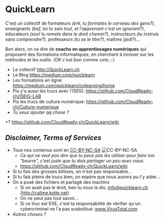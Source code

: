 # QuickLearn
C'est un collectif de formateurs *(erk, tu formates le cerveau des gens?)*, enseignants *(bof, toi tu sais tout, et l'apprenant c'est un ignorant?)*, éducateurs *(sos! tu remets dans le droit chemin?)*, instructeurs *(tu instruis sans comprendre?)*, professeurs *(tu as le titre?)*, maîtres *(jedi?)*... 


Bon alors, on va dire de **coachs en apprentissages numériques** qui proposent des formations informatiques, en cherchant à innover sur les méthodes et les outils. *(OK c'est bon comme cela ;-)*
* Le collectif http://QuickLearn.ch
* Le Blog https://medium.com/quicklearn
* Les formations en ligne: https://medium.com/quicklearn/colearning/home
* Pis y'a aussi les trucs avec l'ISEIG: https://github.com/CloudReady-ch/ISEIG-LAB
* Pis les trucs de culture numérique: https://github.com/CloudReady-ch/Culture-numerique
* *Tu veux ajouter qq chose ?*

+? https://github.com/CloudReady-ch/QuickLearn/wiki

## *Disclaimer, Terms of Services*
* Tous nos contenus sont en [CC-BY-NC-SA](https://creativecommons.org/licenses/by-nc-sa/4.0/deed.fr) ![CC-BY-NC-SA](https://i.creativecommons.org/l/by-nc-sa/4.0/88x31.png)
  * *Ce qui ne veut pas dire que tu peux pas les utiliser pour faire ton "beurre", c'est juste que tu dois partager un peu avec nous.*
  * https://github.com/CloudReady-ch/QuickLearn/wiki
* Si tu fais des grosses bêtises, on n'est pas responsable...
* Si tu fais pleins de trucs bien, on espère que nous aurons pu t'y aider...
* On a posé des fichiers et partagé des machins
  * Si on avait pas le droit, ben tu nous le dis: info@quicklearn.ch (http://callme.kotte.net)
  * On ne peut pas tout savoir...
  * Si ce truc est EXE, c'est ta responsabilité de vérifier qu'un cybercriminel ne l'a pas susbstitué: www.VirusTotal.com
* *Autres choses ?*
